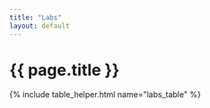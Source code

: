 ```yaml
---
title: "Labs"
layout: default
---
```


# {{ page.title }}

{% include table_helper.html name="labs_table" %}
